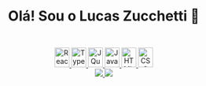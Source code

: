 <div align="center">
  <h1>Olá! Sou o Lucas Zucchetti 👋</h1>
</div>

##

<div style="display: inline_block" align="center"><br>
  <a href="#">
    <img height="40" width="30" src="https://cdn.jsdelivr.net/gh/devicons/devicon/icons/react/react-original.svg" title="React" />
  </a>
  <a href="#">
    <img height="40" width="30" src="https://cdn.jsdelivr.net/gh/devicons/devicon/icons/typescript/typescript-original.svg" title="TypeScript"/>
  </a>
  <a href="#">
    <img height="40" width="30" src="https://cdn.jsdelivr.net/gh/devicons/devicon/icons/jquery/jquery-original.svg" title="JQuery"/>
  </a>
  <a href="#">
   <img height="40" width="30" src="https://cdn.jsdelivr.net/gh/devicons/devicon/icons/javascript/javascript-original.svg" title="JavaScript"/>
  </a>
   <a href="#">
    <img height="40" width="30" src="https://cdn.jsdelivr.net/gh/devicons/devicon/icons/html5/html5-original.svg" title="HTML"/>
  </a>
  <a href="#">
    <img height="40" width="30" src="https://cdn.jsdelivr.net/gh/devicons/devicon/icons/css3/css3-original.svg" title="CSS"/>
  </a>
</div>



<div align="center">
  <a href="mailto:dev.lucaszucchetti@gmail.com">
    <img src="https://img.shields.io/badge/Gmail-D14836?style=for-the-badge&logo=gmail&logoColor=white">
  </a>
  <a href="https://www.linkedin.com/in/lucas-zucchetti/">
    <img src="https://img.shields.io/badge/LinkedIn-0077B5?style=for-the-badge&logo=linkedin&logoColor=white">
  </a>
</div>
